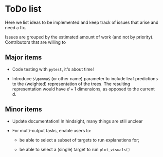 # ToDo list

Here we list ideas to be implemented and keep track of issues that arise and need a fix.

Issues are grouped by the estimated amount of work (and not by priority). Contributors that are willing to

## Major items

- Code testing with ``pytest``, it's about time!

- Introduce ``$\gamma$`` (or other name) parameter to include leaf predictions to the (weighted) representation of the trees. The resulting representation would have $d+1$ dimensions, as opposed to the current $d$.

## Minor items

- Update documentation! In hindsight, many things are still unclear

- For multi-output tasks, enable users to:

    - be able to select a subset of targets to run explanations for;

    - be able to select a (single) target to run ``plot_visuals()``

